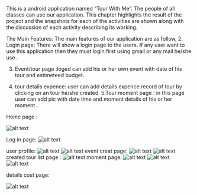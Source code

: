 This is a android application named “Tour With Me”. The people of all classes can use our application. 
This chapter highlights the result of the project and the snapshots for each of the activities are shown along with the discussion of each activity describing its working.

The Main Features:
The main features of our application are as follow,
2.	Login page: There will show a login page to the users. If any user want to use this application then they must login first using gmail or any mail he/she use .

3.	Event/tour page :loged can add his or her own event with date of his tour and estimeteed budget. 

4.	tour details expence: user can add details expence record of tour by clicking on an tour he/she created.
5.Tour moment page : in this page user can add pic with date time and moment details of his or her moment .
     
Home page :

![alt text](https://github.com/majedrifat/tour/blob/master/pic/Screenshot_2018-12-11-19-40-54-968_com.example.rifat.majed.tour.png)

Log in page: 
![alt text](https://github.com/majedrifat/tour/blob/master/pic/Screenshot_2018-12-11-19-41-41-730_com.example.rifat.majed.tour.png)

user profile:
![alt text](https://github.com/majedrifat/tour/blob/master/pic/Screenshot_2018-12-11-19-42-27-932_com.example.rifat.majed.tour.png)
![alt text](https://github.com/majedrifat/tour/blob/master/pic/Screenshot_2018-12-11-19-43-21-628_com.example.rifat.majed.tour.png)
event creat page:
![alt text](https://github.com/majedrifat/tour/blob/master/pic/Screenshot_2018-12-11-19-43-32-519_com.example.rifat.majed.tour.png)
![alt text](https://github.com/majedrifat/tour/blob/master/pic/https://github.com/majedrifat/tour/blob/master/pic/Screenshot_2018-12-11-19-44-15-215_com.example.rifat.majed.tour.png)
created tour list page :
![alt text](https://github.com/majedrifat/tour/blob/master/pic/Screenshot_2018-12-11-19-44-34-004_com.example.rifat.majed.tour.png)
moment page:
![alt text](https://github.com/majedrifat/tour/blob/master/pic/Screenshot_2018-12-11-19-45-07-696_com.example.rifat.majed.tour.png)
![alt text](https://github.com/majedrifat/tour/blob/master/pic/Screenshot_2018-12-11-19-45-41-344_com.example.rifat.majed.tour.png)
![alt text](https://github.com/majedrifat/tour/blob/master/pic/Screenshot_2018-12-11-19-50-53-603_data.bitmingenium.project.tourmate.png)

details cost page:

![alt text](https://github.com/majedrifat/tour/blob/master/pic/Screenshot_2018-12-11-19-46-16-251_com.example.rifat.majed.tour.png)

      


